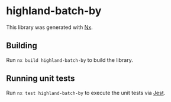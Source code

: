 # highland-batch-by

This library was generated with [Nx](https://nx.dev).

## Building

Run `nx build highland-batch-by` to build the library.

## Running unit tests

Run `nx test highland-batch-by` to execute the unit tests via [Jest](https://jestjs.io).
